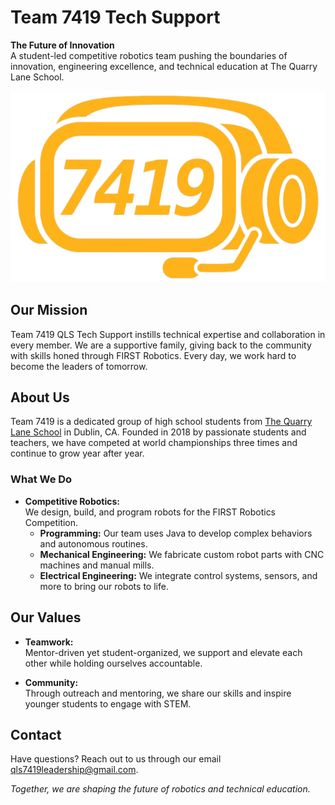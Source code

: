 # Team 7419 Tech Support

**The Future of Innovation**  
A student-led competitive robotics team pushing the boundaries of innovation, engineering excellence, and technical education at The Quarry Lane School.

![Team Logo](resources/7419.png)


## Our Mission

Team 7419 QLS Tech Support instills technical expertise and collaboration in every member. We are a supportive family, giving back to the community with skills honed through FIRST Robotics. Every day, we work hard to become the leaders of tomorrow.



## About Us

Team 7419 is a dedicated group of high school students from [The Quarry Lane School](https://www.thequarrylaneschool.com) in Dublin, CA. Founded in 2018 by passionate students and teachers, we have competed at world championships three times and continue to grow year after year.

### What We Do

- **Competitive Robotics:**  
  We design, build, and program robots for the FIRST Robotics Competition.  
  - **Programming:** Our team uses Java to develop complex behaviors and autonomous routines.  
  - **Mechanical Engineering:** We fabricate custom robot parts with CNC machines and manual mills.  
  - **Electrical Engineering:** We integrate control systems, sensors, and more to bring our robots to life.

## Our Values

- **Teamwork:**  
  Mentor-driven yet student-organized, we support and elevate each other while holding ourselves accountable.
  
- **Community:**  
  Through outreach and mentoring, we share our skills and inspire younger students to engage with STEM.



## Contact

Have questions? Reach out to us through our email [qls7419leadership@gmail.com](mailto:qls7419leadership@gmail.com).

*Together, we are shaping the future of robotics and technical education.*

